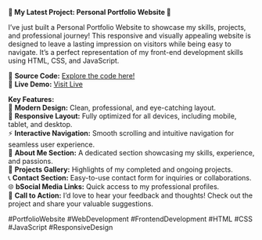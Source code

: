 🚀<b> My Latest Project: Personal Portfolio Website </b>🚀

I’ve just built a Personal Portfolio Website to showcase my skills, projects, and professional journey! This responsive and visually appealing website is designed to leave a lasting impression on visitors while being easy to navigate. It’s a perfect representation of my front-end development skills using HTML, CSS, and JavaScript.

🔗 <b>Source Code:</b> <a href="https://github.com/rizwanwebdev/Portfolio-Website/">Explore the code here!</a><br>
🔗  <b>Live Demo:</b> <a href="https://rizwanwebdev.github.io/Portfolio-Website/">Visit Live</a>

<b>Key Features: </b> <br>
🎨 <b>Modern Design:</b> Clean, professional, and eye-catching layout. <br>
📱 <b>Responsive Layout:</b> Fully optimized for all devices, including mobile, tablet, and desktop. <br>
⚡ <b>Interactive Navigation:</b> Smooth scrolling and intuitive navigation for seamless user experience. <br>
📄 <b>About Me Section:</b> A dedicated section showcasing my skills, experience, and passions. <br>
📂 <b>Projects Gallery:</b> Highlights of my completed and ongoing projects. <br>
📞 <b>Contact Section:</b> Easy-to-use contact form for inquiries or collaborations. <br>
🌐 <b>bSocial Media Links:</b> Quick access to my professional profiles. <br>
📢 <b>Call to Action:</b> I’d love to hear your feedback and thoughts! Check out the project and share your valuable suggestions. <br>

#PortfolioWebsite #WebDevelopment #FrontendDevelopment #HTML #CSS #JavaScript #ResponsiveDesign
